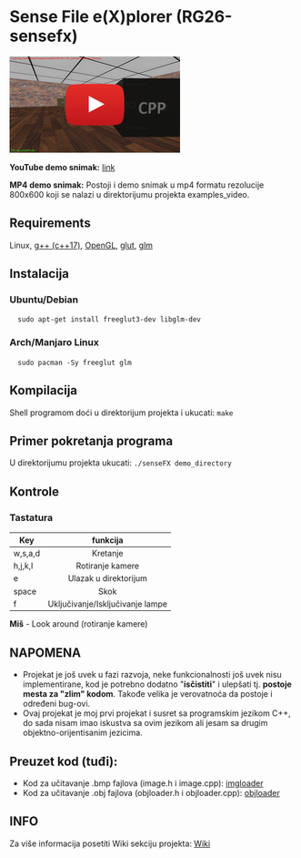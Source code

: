 # Sense File e(X)plorer (RG26-sensefx)
[![not found](examples_img/yt-thumbnail.png?raw=true)](https://www.youtube.com/watch?v=HEGZIUWtsqQ)

**YouTube demo snimak:** [link](https://www.youtube.com/watch?v=HEGZIUWtsqQ)

**MP4 demo snimak:** Postoji i demo snimak u mp4 formatu rezolucije 800x600 koji se nalazi u direktorijumu projekta examples_video.

## Requirements
   Linux, [g++ (c++17)](https://gcc.gnu.org/), [OpenGL](https://www.opengl.org/), [glut](https://www.opengl.org/resources/libraries/glut/), [glm](https://glm.g-truc.net/0.9.8/index.html)

## Instalacija
### Ubuntu/Debian
      sudo apt-get install freeglut3-dev libglm-dev
### Arch/Manjaro Linux
      sudo pacman -Sy freeglut glm

## Kompilacija
Shell programom doći u direktorijum projekta i ukucati: `make`

## Primer pokretanja programa
U direktorijumu projekta ukucati:
     `./senseFX demo_directory`

## Kontrole
### Tastatura
| Key              | funkcija                         |
| ---------------- |:--------------------------------:|
| w,s,a,d          | Kretanje                         |
| h,j,k,l          | Rotiranje kamere                 |
| e                | Ulazak u direktorijum            |
| space            | Skok                             |
| f                | Uključivanje/Isključivanje lampe |

**Miš** - Look around (rotiranje kamere)


## NAPOMENA
* Projekat je još uvek u fazi razvoja, neke funkcionalnosti još uvek nisu implementirane, kod je potrebno dodatno "**isčistiti**" i ulepšati tj. **postoje mesta za "zlim" kodom**. Takođe velika je verovatnoća da postoje i određeni bug-ovi.
* Ovaj projekat je moj prvi projekat i susret sa programskim jezikom C++, do sada nisam imao iskustva sa ovim jezikom ali jesam sa drugim objektno-orijentisanim jezicima.

## Preuzet kod (tuđi):
* Kod za učitavanje .bmp fajlova (image.h i image.cpp): [imgloader](http://poincare.matf.bg.ac.rs/~ivan/files/rg/vezbe/07/32_texture.tar.bz2)
* Kod za učitavanje .obj fajlova (objloader.h i objloader.cpp): [objloader](https://github.com/huamulan/OpenGL-tutorial/blob/master/common)

## INFO
Za više informacija posetiti Wiki sekciju projekta: [Wiki](https://github.com/MATF-RG17/RG026-sensefx/wiki)
